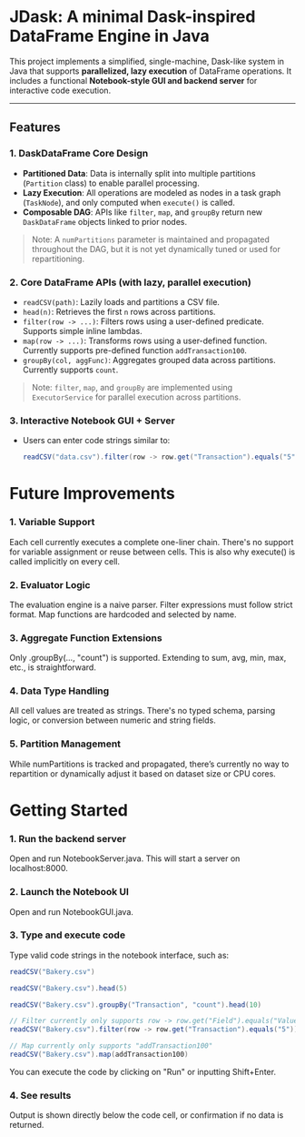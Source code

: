 # JDask: A minimal Dask-inspired DataFrame Engine in Java

This project implements a simplified, single-machine, Dask-like system in Java that supports **parallelized, lazy execution** of DataFrame operations. It includes a functional **Notebook-style GUI and backend server** for interactive code execution.

---

## Features

### 1. DaskDataFrame Core Design
- **Partitioned Data**: Data is internally split into multiple partitions (`Partition` class) to enable parallel processing.
- **Lazy Execution**: All operations are modeled as nodes in a task graph (`TaskNode`), and only computed when `execute()` is called.
- **Composable DAG**: APIs like `filter`, `map`, and `groupBy` return new `DaskDataFrame` objects linked to prior nodes.

> Note: A `numPartitions` parameter is maintained and propagated throughout the DAG, but it is not yet dynamically tuned or used for repartitioning.

### 2. Core DataFrame APIs (with lazy, parallel execution)
- `readCSV(path)`: Lazily loads and partitions a CSV file.
- `head(n)`: Retrieves the first `n` rows across partitions.
- `filter(row -> ...)`: Filters rows using a user-defined predicate. Supports simple inline lambdas.
- `map(row -> ...)`: Transforms rows using a user-defined function. Currently supports pre-defined function `addTransaction100`.
- `groupBy(col, aggFunc)`: Aggregates grouped data across partitions. Currently supports `count`.

> Note: `filter`, `map`, and `groupBy` are implemented using `ExecutorService` for parallel execution across partitions.

### 3. Interactive Notebook GUI + Server
- Users can enter code strings similar to:
  ```java
  readCSV("data.csv").filter(row -> row.get("Transaction").equals("5")).head(3)
  ```

# Future Improvements
### 1. Variable Support
Each cell currently executes a complete one-liner chain. There's no support for variable assignment or reuse between cells. This is also why execute() is called implicitly on every cell.

### 2. Evaluator Logic
The evaluation engine is a naive parser. Filter expressions must follow strict format. Map functions are hardcoded and selected by name.

### 3. Aggregate Function Extensions
Only .groupBy(..., "count") is supported. Extending to sum, avg, min, max, etc., is straightforward.

### 4. Data Type Handling
All cell values are treated as strings. There's no typed schema, parsing logic, or conversion between numeric and string fields.

### 5. Partition Management
While numPartitions is tracked and propagated, there’s currently no way to repartition or dynamically adjust it based on dataset size or CPU cores.

# Getting Started
### 1. Run the backend server
Open and run NotebookServer.java. This will start a server on localhost:8000.

### 2. Launch the Notebook UI
Open and run NotebookGUI.java.

### 3. Type and execute code
Type valid code strings in the notebook interface, such as:

```java
readCSV("Bakery.csv")
```

```java
readCSV("Bakery.csv").head(5)
```

```java
readCSV("Bakery.csv").groupBy("Transaction", "count").head(10)
```

```java
// Filter currently only supports row -> row.get("Field").equals("Value") 
readCSV("Bakery.csv").filter(row -> row.get("Transaction").equals("5"))
```

```java
// Map currently only supports "addTransaction100"
readCSV("Bakery.csv").map(addTransaction100)
```

You can execute the code by clicking on "Run" or inputting Shift+Enter.

### 4. See results
Output is shown directly below the code cell, or confirmation if no data is returned.
